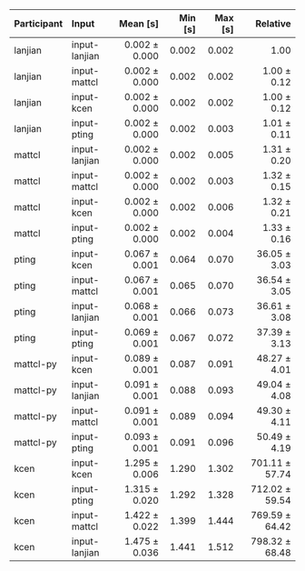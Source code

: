 | Participant | Input | Mean [s] | Min [s] | Max [s] | Relative |
|:---|:---|---:|---:|---:|---:|
| lanjian | input-lanjian | 0.002 ± 0.000 | 0.002 | 0.002 | 1.00 |
| lanjian | input-mattcl | 0.002 ± 0.000 | 0.002 | 0.002 | 1.00 ± 0.12 |
| lanjian | input-kcen | 0.002 ± 0.000 | 0.002 | 0.002 | 1.00 ± 0.12 |
| lanjian | input-pting | 0.002 ± 0.000 | 0.002 | 0.003 | 1.01 ± 0.11 |
| mattcl | input-lanjian | 0.002 ± 0.000 | 0.002 | 0.005 | 1.31 ± 0.20 |
| mattcl | input-mattcl | 0.002 ± 0.000 | 0.002 | 0.003 | 1.32 ± 0.15 |
| mattcl | input-kcen | 0.002 ± 0.000 | 0.002 | 0.006 | 1.32 ± 0.21 |
| mattcl | input-pting | 0.002 ± 0.000 | 0.002 | 0.004 | 1.33 ± 0.16 |
| pting | input-kcen | 0.067 ± 0.001 | 0.064 | 0.070 | 36.05 ± 3.03 |
| pting | input-mattcl | 0.067 ± 0.001 | 0.065 | 0.070 | 36.54 ± 3.05 |
| pting | input-lanjian | 0.068 ± 0.001 | 0.066 | 0.073 | 36.61 ± 3.08 |
| pting | input-pting | 0.069 ± 0.001 | 0.067 | 0.072 | 37.39 ± 3.13 |
| mattcl-py | input-kcen | 0.089 ± 0.001 | 0.087 | 0.091 | 48.27 ± 4.01 |
| mattcl-py | input-lanjian | 0.091 ± 0.001 | 0.088 | 0.093 | 49.04 ± 4.08 |
| mattcl-py | input-mattcl | 0.091 ± 0.001 | 0.089 | 0.094 | 49.30 ± 4.11 |
| mattcl-py | input-pting | 0.093 ± 0.001 | 0.091 | 0.096 | 50.49 ± 4.19 |
| kcen | input-kcen | 1.295 ± 0.006 | 1.290 | 1.302 | 701.11 ± 57.74 |
| kcen | input-pting | 1.315 ± 0.020 | 1.292 | 1.328 | 712.02 ± 59.54 |
| kcen | input-mattcl | 1.422 ± 0.022 | 1.399 | 1.444 | 769.59 ± 64.42 |
| kcen | input-lanjian | 1.475 ± 0.036 | 1.441 | 1.512 | 798.32 ± 68.48 |
